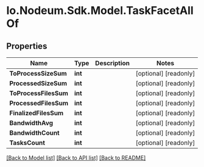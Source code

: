 # Io.Nodeum.Sdk.Model.TaskFacetAllOf
## Properties

Name | Type | Description | Notes
------------ | ------------- | ------------- | -------------
**ToProcessSizeSum** | **int** |  | [optional] [readonly] 
**ProcessedSizeSum** | **int** |  | [optional] [readonly] 
**ToProcessFilesSum** | **int** |  | [optional] [readonly] 
**ProcessedFilesSum** | **int** |  | [optional] [readonly] 
**FinalizedFilesSum** | **int** |  | [optional] [readonly] 
**BandwidthAvg** | **int** |  | [optional] [readonly] 
**BandwidthCount** | **int** |  | [optional] [readonly] 
**TasksCount** | **int** |  | [optional] [readonly] 

[[Back to Model list]](../README.md#documentation-for-models) [[Back to API list]](../README.md#documentation-for-api-endpoints) [[Back to README]](../README.md)

